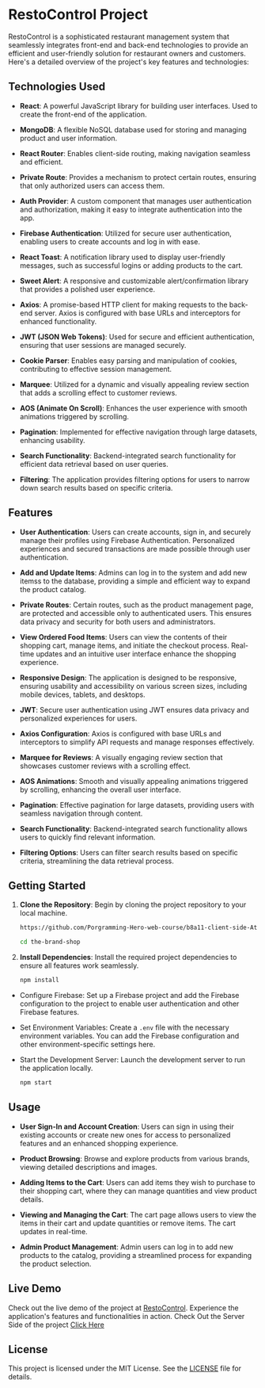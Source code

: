 # RestoControl Project

RestoControl is a sophisticated restaurant management system that seamlessly integrates front-end and back-end technologies to provide an efficient and user-friendly solution for restaurant owners and customers. Here's a detailed overview of the project's key features and technologies:

## Technologies Used

- **React**: A powerful JavaScript library for building user interfaces. Used to create the front-end of the application.

- **MongoDB**: A flexible NoSQL database used for storing and managing product and user information.

- **React Router**: Enables client-side routing, making navigation seamless and efficient.

- **Private Route**: Provides a mechanism to protect certain routes, ensuring that only authorized users can access them.

- **Auth Provider**: A custom component that manages user authentication and authorization, making it easy to integrate authentication into the app.

- **Firebase Authentication**: Utilized for secure user authentication, enabling users to create accounts and log in with ease.

- **React Toast**: A notification library used to display user-friendly messages, such as successful logins or adding products to the cart.

- **Sweet Alert**: A responsive and customizable alert/confirmation library that provides a polished user experience.

- **Axios**: A promise-based HTTP client for making requests to the back-end server. Axios is configured with base URLs and interceptors for enhanced functionality.

- **JWT (JSON Web Tokens)**: Used for secure and efficient authentication, ensuring that user sessions are managed securely.

- **Cookie Parser**: Enables easy parsing and manipulation of cookies, contributing to effective session management.

- **Marquee**: Utilized for a dynamic and visually appealing review section that adds a scrolling effect to customer reviews.

- **AOS (Animate On Scroll)**: Enhances the user experience with smooth animations triggered by scrolling.

- **Pagination**: Implemented for effective navigation through large datasets, enhancing usability.

- **Search Functionality**: Backend-integrated search functionality for efficient data retrieval based on user queries.

- **Filtering**: The application provides filtering options for users to narrow down search results based on specific criteria.

## Features

- **User Authentication**: Users can create accounts, sign in, and securely manage their profiles using Firebase Authentication. Personalized experiences and secured transactions are made possible through user authentication.

- **Add and Update Items**: Admins can log in to the system and add new itemss to the database, providing a simple and efficient way to expand the product catalog.

- **Private Routes**: Certain routes, such as the product management page, are protected and accessible only to authenticated users. This ensures data privacy and security for both users and administrators.

- **View Ordered Food Items**: Users can view the contents of their shopping cart, manage items, and initiate the checkout process. Real-time updates and an intuitive user interface enhance the shopping experience.

- **Responsive Design**: The application is designed to be responsive, ensuring usability and accessibility on various screen sizes, including mobile devices, tablets, and desktops.

- **JWT**: Secure user authentication using JWT ensures data privacy and personalized experiences for users.

- **Axios Configuration**: Axios is configured with base URLs and interceptors to simplify API requests and manage responses effectively.

- **Marquee for Reviews**: A visually engaging review section that showcases customer reviews with a scrolling effect.

- **AOS Animations**: Smooth and visually appealing animations triggered by scrolling, enhancing the overall user interface.

- **Pagination**: Effective pagination for large datasets, providing users with seamless navigation through content.

- **Search Functionality**: Backend-integrated search functionality allows users to quickly find relevant information.

- **Filtering Options**: Users can filter search results based on specific criteria, streamlining the data retrieval process.

## Getting Started

1. **Clone the Repository**: Begin by cloning the project repository to your local machine.

   ```bash
   https://github.com/Porgramming-Hero-web-course/b8a11-client-side-Atik203

   cd the-brand-shop

   ```

2. **Install Dependencies**: Install the required project dependencies to ensure all features work seamlessly.

   ```bash
   npm install
   ```

- Configure Firebase: Set up a Firebase project and add the Firebase configuration to the project to enable user authentication and other Firebase features.

- Set Environment Variables: Create a `.env` file with the necessary environment variables. You can add the Firebase configuration and other environment-specific settings here.

- Start the Development Server: Launch the development server to run the application locally.

  ```bash
  npm start
  ```

## Usage

- **User Sign-In and Account Creation**: Users can sign in using their existing accounts or create new ones for access to personalized features and an enhanced shopping experience.

- **Product Browsing**: Browse and explore products from various brands, viewing detailed descriptions and images.

- **Adding Items to the Cart**: Users can add items they wish to purchase to their shopping cart, where they can manage quantities and view product details.

- **Viewing and Managing the Cart**: The cart page allows users to view the items in their cart and update quantities or remove items. The cart updates in real-time.

- **Admin Product Management**: Admin users can log in to add new products to the catalog, providing a streamlined process for expanding the product selection.

## Live Demo

Check out the live demo of the project at [RestoControl](https://restocontrol.surge.sh/). Experience the application's features and functionalities in action.
Check Out the Server Side of the project [Click Here](https://github.com/Atik203/Restaurant-Management-Server-Side)

## License

This project is licensed under the MIT License. See the [LICENSE](https://github.com/git/git-scm.com/blob/main/MIT-LICENSE.txt) file for details.
